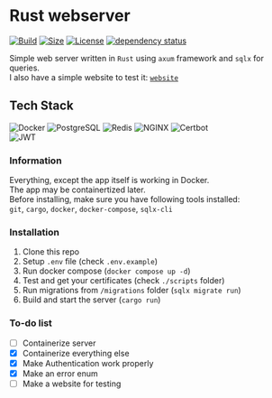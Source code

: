 # Rust webserver
[![Build](https://img.shields.io/github/actions/workflow/status/Efimish/rust-webserver/build.yaml?logo=GitHub)](https://github.com/Efimish/rust-webserver)
[![Size](https://img.shields.io/github/languages/code-size/Efimish/rust-webserver)](https://github.com/Efimish/rust-webserver)
[![License](https://img.shields.io/github/license/Efimish/rust-webserver)](https://github.com/Efimish/rust-webserver/blob/main/LICENSE)
[![dependency status](https://deps.rs/repo/github/Efimish/rust-webserver/status.svg)](https://deps.rs/repo/github/Efimish/rust-webserver)

Simple web server written in `Rust` using `axum` framework and `sqlx` for queries.\
I also have a simple website to test it:
[`website`](../../../website)

## Tech Stack
![Docker](https://img.shields.io/badge/-Docker-2496ED?logo=docker&logoColor=fff)
![PostgreSQL](https://img.shields.io/badge/-PostgreSQL-4169E1?logo=postgresql&logoColor=fff)
![Redis](https://img.shields.io/badge/-Redis-DC382D?logo=redis&logoColor=fff)
![NGINX](https://img.shields.io/badge/-NGINX-009639?logo=nginx&logoColor=fff)
![Certbot](https://img.shields.io/badge/-Certbot-003A70?logo=letsencrypt&logoColor=fff)\
![JWT](https://img.shields.io/badge/-Json%20Web%20Tokens-000?logo=jsonwebtokens)

### Information
Everything, except the app itself is working in Docker.\
The app may be containertized later.\
Before installing, make sure you have following tools installed:\
`git`, `cargo`, `docker`, `docker-compose`, `sqlx-cli`

### Installation
1. Clone this repo
2. Setup `.env` file (check `.env.example`)
3. Run docker compose (`docker compose up -d`)
4. Test and get your certificates (check `./scripts` folder)
5. Run migrations from `/migrations` folder (`sqlx migrate run`)
6. Build and start the server (`cargo run`)

### To-do list
- [ ] Containerize server
- [x] Containerize everything else
- [x] Make Authentication work properly
- [x] Make an error enum
- [ ] Make a website for testing
